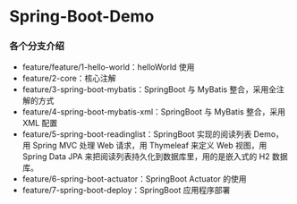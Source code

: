 # Spring-Boot-Demo
### 各个分支介绍
- feature/feature/1-hello-world：helloWorld 使用
- feature/2-core：核心注解
- feature/3-spring-boot-mybatis：SpringBoot 与 MyBatis 整合，采用全注解的方式
- feature/4-spring-boot-mybatis-xml：SpringBoot 与 MyBatis 整合，采用 XML 配置
- feature/5-spring-boot-readinglist：SpringBoot 实现的阅读列表 Demo，用 Spring MVC 处理 Web 请求，用 Thymeleaf 来定义 Web 视图，用 Spring Data JPA 来把阅读列表持久化到数据库里，用的是嵌入式的 H2 数据库。
- feature/6-spring-boot-actuator：SpringBoot Actuator 的使用
- feature/7-spring-boot-deploy：SpringBoot  应用程序部署